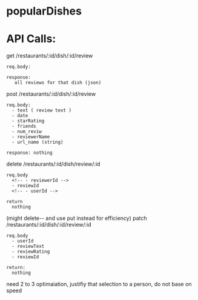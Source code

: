 # popularDishes

# API Calls:

get /restaurants/:id/dish/:id/review

    req.body:

    response: 
       all reviews for that dish (json)

post /restaurants/:id/dish/:id/review

    req.body:
      - text ( review text )
      - date
      - starRating
      - friends
      - num_reviw
      - reviewerName
      - url_name (string)

    response: nothing

delete /restaurants/:id/dish/review/:id

    req.body
      <!-- - reviewerId -->
      - reviewId
      <!-- - userId -->

    return
      nothing

(might delete-- and use put instead for efficiency)
patch /restaurants/:id/dish/:id/review/:id  

    
    req.body
      - userId
      - reviewText
      - reviewRating
      - reviewId

    return: 
      nothing


<!-- put /restaurants/:id/review/:id   
    
    req.body
      - restaurantId  [might not need]
      - reviewText
      - reviewId
      - userId

    return: 
      nothing -->


need 2 to 3 optimaiation, justifiy that selection to a person,
do not base on speed